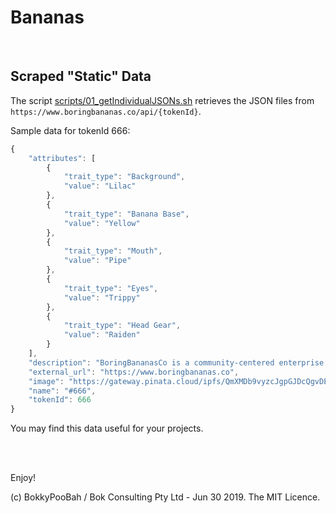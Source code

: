 # Bananas




<br />

## Scraped "Static" Data

The script [scripts/01_getIndividualJSONs.sh](scripts/01_getIndividualJSONs.sh) retrieves the JSON files from `https://www.boringbananas.co/api/{tokenId}`.

Sample data for tokenId 666:

```javascript
{
    "attributes": [
        {
            "trait_type": "Background",
            "value": "Lilac"
        },
        {
            "trait_type": "Banana Base",
            "value": "Yellow"
        },
        {
            "trait_type": "Mouth",
            "value": "Pipe"
        },
        {
            "trait_type": "Eyes",
            "value": "Trippy"
        },
        {
            "trait_type": "Head Gear",
            "value": "Raiden"
        }
    ],
    "description": "BoringBananasCo is a community-centered enterprise focussed on preserving our research about the emerging reports that several banana species have begun exhibiting strange characteristics following the recent worldwide pandemic. Our research team located across the globe has commenced efforts to study and document these unusual phenomena. Concerned about parties trying to suppress our research, the team has opted to store our findings on the blockchain to prevent interference. Although this is a costly endeavour, our mission has never been clearer. The fate of the world's bananas depends on it.",
    "external_url": "https://www.boringbananas.co",
    "image": "https://gateway.pinata.cloud/ipfs/QmXMDb9vyzcJgpGJDcQgvDEKHPfwoWq6sLeuun988yZDKG",
    "name": "#666",
    "tokenId": 666
}
```


You may find this data useful for your projects.

<br />

<br />

Enjoy!

(c) BokkyPooBah / Bok Consulting Pty Ltd - Jun 30 2019. The MIT Licence.
